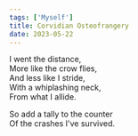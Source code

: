 ```yaml
---
tags: ['Myself']
title: Corvidian Osteofrangery
date: 2023-05-22
---
```


I went the distance,  
More like the crow flies,  
And less like I stride,  
With a whiplashing neck,  
From what I allide.

So add a tally to the counter  
Of the crashes I've survived.
